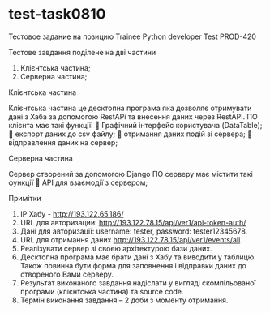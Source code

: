 # test-task0810
Тестовое задание на позицию Trainee Python developer
Test PROD-420

Тестове завдання поділене на дві частини
1. Клієнтська частина;
2. Серверна частина;

Клієнтська частина

Клієнтська частина це десктопна програма яка дозволяє отримувати дані з Хаба за
допомогою RestAPi та внесення даних через RestAPI.
ПО клієнта має такі функції:
 Графічний інтерфейс користувача (DataTable);
 експорт даних до csv файлу;
 отримання даних подій зі сервера;
 відправлення даних на сервер;

Серверна частина

Сервер створений за допомогою Django
ПО серверу має містити такі функції
 API для взаємодії з сервером;

Примітки

1. IP Хабу - http://193.122.65.186/
2. URL для авторизации: http://193.122.78.15/api/ver1/api-token-auth/
3. Дані для авторизації: username: tester, password: tester12345678.
4. URL для отримання даних http://193.122.78.15/api/ver1/events/all
5. Реалізувати сервер зі своєю архітектурою бази даних.
6. Десктопна програма має брати дані з Хабу та виводити у таблицю. Також повинна
бути форма для заповнення і відправки даних до створеного Вами серверу.
7. Результат виконаного завдання надіслати у вигляді скомпільованої програми
(клієнтська частина) та source code.
8. Термін виконання завдання – 2 доби з моменту отримання.
